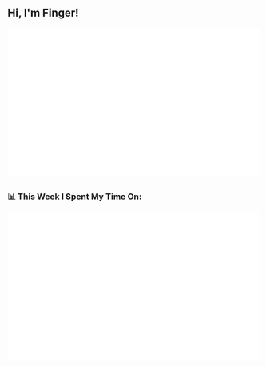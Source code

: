 <h2> Hi, I'm Finger!</h2>

<img align="right" src="https://raw.githubusercontent.com/spianmo/github-stats/master/generated/overview.svg#gh-light-mode-only">

<!-- <img align="right" height="160em" src="https://github-readme-stats-eight-theta.vercel.app/api/top-langs/?username=spianmo&layout=compact&langs_count=8&theme=algolia"/>	 -->
	
```go
package main

type Me struct {
	Name   string
	Job    string
	Code   string
	Skills string
}

func main() {
	me := &Me{
		Name:   "Finger",
		Job:    "Client-side Engineer",
		Code:   "Java and C++ and Others",
		Skills: "Android Security NLP ^o^",
	}
	_ = me
}
```


<h3>📊 This Week I Spent My Time On:</h3>
<img align='right' src="https://raw.githubusercontent.com/spianmo/github-stats/master/generated/languages.svg#gh-light-mode-only">

<!--START_SECTION:waka-->

```text
Kotlin                 20 hrs 45 mins  ███████████░░░░░░░░░░░░░░   43.92 %
Java                   17 hrs 33 mins  █████████▒░░░░░░░░░░░░░░░   37.15 %
Groovy                 1 hr 37 mins    █░░░░░░░░░░░░░░░░░░░░░░░░   03.45 %
XML                    1 hr 23 mins    ▓░░░░░░░░░░░░░░░░░░░░░░░░   02.94 %
Gradle                 1 hr 17 mins    ▓░░░░░░░░░░░░░░░░░░░░░░░░   02.73 %
```

<!--END_SECTION:waka-->
